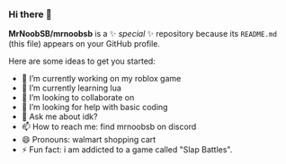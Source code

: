 ### Hi there 👋

**MrNoobSB/mrnoobsb** is a ✨ _special_ ✨ repository because its `README.md` (this file) appears on your GitHub profile.

Here are some ideas to get you started:

- 🔭 I’m currently working on my roblox game
- 🌱 I’m currently learning lua
- 👯 I’m looking to collaborate on 
- 🤔 I’m looking for help with basic coding
- 💬 Ask me about idk?
- 📫 How to reach me: find mrnoobsb on discord
- 😄 Pronouns: walmart shopping cart
- ⚡ Fun fact: i am addicted to a game called "Slap Battles".
